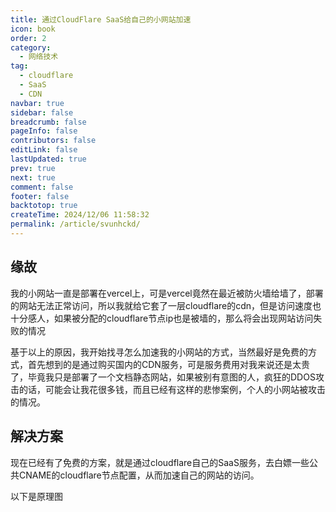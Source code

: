 ```yaml
---
title: 通过CloudFlare SaaS给自己的小网站加速
icon: book
order: 2
category:
  - 网络技术
tag:
  - cloudflare
  - SaaS
  - CDN
navbar: true
sidebar: false
breadcrumb: false
pageInfo: false
contributors: false
editLink: false
lastUpdated: true
prev: true
next: true
comment: false
footer: false
backtotop: true
createTime: 2024/12/06 11:58:32
permalink: /article/svunhckd/
---
```


## 缘故

我的小网站一直是部署在vercel上，可是vercel竟然在最近被防火墙给墙了，部署的网站无法正常访问，所以我就给它套了一层cloudflare的cdn，但是访问速度也十分感人，如果被分配的cloudflare节点ip也是被墙的，那么将会出现网站访问失败的情况

基于以上的原因，我开始找寻怎么加速我的小网站的方式，当然最好是免费的方式，首先想到的是通过购买国内的CDN服务，可是服务费用对我来说还是太贵了，毕竟我只是部署了一个文档静态网站，如果被别有意图的人，疯狂的DDOS攻击的话，可能会让我花很多钱，而且已经有这样的悲惨案例，个人的小网站被攻击的情况。

## 解决方案

现在已经有了免费的方案，就是通过cloudflare自己的SaaS服务，去白嫖一些公共CNAME的cloudflare节点配置，从而加速自己的网站的访问。

以下是原理图

